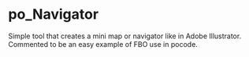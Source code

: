 po_Navigator
============

Simple tool that creates a mini map or navigator like in Adobe Illustrator. Commented to be an easy example of FBO use in pocode.